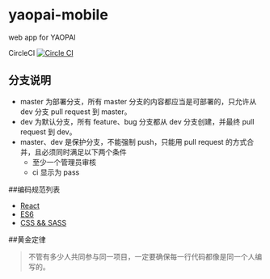 # yaopai-mobile
web app for YAOPAI

CircleCI 
[![Circle CI](https://circleci.com/gh/2remote/yaopai-mobile/tree/master.svg?style=svg&circle-token=1cc3f1e118023c56b38a5ab98154fcd893baaf06)](https://circleci.com/gh/2remote/yaopai-mobile/tree/master)

## 分支说明

- master 为部署分支，所有 master 分支的内容都应当是可部署的，只允许从 dev 分支 pull request 到 master。
- dev 为默认分支，所有 feature、bug 分支都从 dev 分支创建，并最终 pull request 到 dev。
- master、dev 是保护分支，不能强制 push，只能用 pull request 的方式合并，且必须同时满足以下两个条件
  - 至少一个管理员审核
  - ci 显示为 pass


##编码规范列表
* <a href ="https://github.com/vikingmute/javascript/tree/master/react">React</a>
* <a href ="https://github.com/yuche/javascript">ES6</a>
* <a href ="https://github.com/airbnb/css">CSS && SASS</a>

##黄金定律
>不管有多少人共同参与同一项目，一定要确保每一行代码都像是同一个人编写的。

